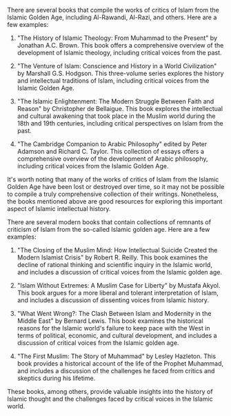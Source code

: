 There are several books that compile the works of critics of Islam from the Islamic Golden Age, including Al-Rawandi, Al-Razi, and others. Here are a few examples:

1. "The History of Islamic Theology: From Muhammad to the Present" by Jonathan A.C. Brown. This book offers a comprehensive overview of the development of Islamic theology, including critical voices from the past.

2. "The Venture of Islam: Conscience and History in a World Civilization" by Marshall G.S. Hodgson. This three-volume series explores the history and intellectual traditions of Islam, including critical voices from the Islamic Golden Age.

3. "The Islamic Enlightenment: The Modern Struggle Between Faith and Reason" by Christopher de Bellaigue. This book explores the intellectual and cultural awakening that took place in the Muslim world during the 18th and 19th centuries, including critical perspectives on Islam from the past.

4. "The Cambridge Companion to Arabic Philosophy" edited by Peter Adamson and Richard C. Taylor. This collection of essays offers a comprehensive overview of the development of Arabic philosophy, including critical voices from the Islamic Golden Age.

It's worth noting that many of the works of critics of Islam from the Islamic Golden Age have been lost or destroyed over time, so it may not be possible to compile a truly comprehensive collection of their writings. Nonetheless, the books mentioned above are good resources for exploring this important aspect of Islamic intellectual history.



There are several modern books that contain collections of remnants of criticism of Islam from the so-called Islamic golden age. Here are a few examples:

1. "The Closing of the Muslim Mind: How Intellectual Suicide Created the Modern Islamist Crisis" by Robert R. Reilly. This book examines the decline of rational thinking and scientific inquiry in the Islamic world, and includes a discussion of critical voices from the Islamic golden age.

2. "Islam Without Extremes: A Muslim Case for Liberty" by Mustafa Akyol. This book argues for a more liberal and tolerant interpretation of Islam, and includes a discussion of dissenting voices from Islamic history.

3. "What Went Wrong?: The Clash Between Islam and Modernity in the Middle East" by Bernard Lewis. This book examines the historical reasons for the Islamic world's failure to keep pace with the West in terms of political, economic, and cultural development, and includes a discussion of critical voices from the Islamic golden age.

4. "The First Muslim: The Story of Muhammad" by Lesley Hazleton. This book provides a historical account of the life of the Prophet Muhammad, and includes a discussion of the challenges he faced from critics and skeptics during his lifetime.

These books, among others, provide valuable insights into the history of Islamic thought and the challenges faced by critical voices in the Islamic world.